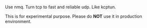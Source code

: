 Use nmq. Turn tcp to fast and reliable udp. Like kcptun.

This is for experimental purpose. Please do **NOT** use it in production environment.